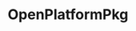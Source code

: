 ---
link_name: OpenPlatformPkg
project_url: https://git.linaro.org/uefi/OpenPlatformPkg.git/commit
title: OpenPlatformPkg
---